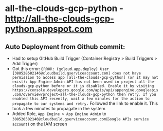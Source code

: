 # all-the-clouds-gcp-python - http://all-the-clouds-gcp-python.appspot.com

## Auto Deployment from Github commit:
- Had to setup GitHub Build Trigger (Container Registry > Build Triggers > Add Trigger)
- Got this error: 
```ERROR: (gcloud.app.deploy) User [388528582146@cloudbuild.gserviceaccount.com] does not have permission to access app [all-the-clouds-gcp-python] (or it may not exist): App Engine Admin API has not been used in project all-the-clouds-gcp-python before or it is disabled. Enable it by visiting https://console.developers.google.com/apis/api/appengine.googleapis.com/overview?project=all-the-clouds-gcp-python then retry. If you enabled this API recently, wait a few minutes for the action to propagate to our systems and retry.```
Followed the link to enable it. This took a few minutes to propagate in the system.
- Added Role, `App Engine > App Engine Admin` to `388528582146@cloudbuild.gserviceaccount.com`(`Google APIs service account`) on the IAM screen
